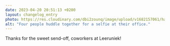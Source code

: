 ```yaml
---
date: 2023-04-20 20:51:13 +0200
layout: changelog_entry
photo: https://res.cloudinary.com/dbi2zounq/image/upload/v1682157061/haywrgrlddijy5mojpjo.jpg
alt: "Four people huddle together for a selfie at their office."
---
```

Thanks for the sweet send-off, coworkers at Leeruniek!
